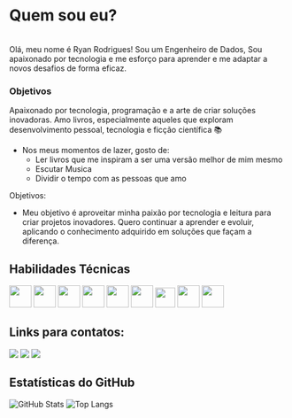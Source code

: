 # Quem sou eu?
<br>
Olá, meu nome é Ryan Rodrigues! Sou um Engenheiro de Dados, Sou apaixonado por tecnologia e me esforço para aprender e me adaptar a novos desafios de forma eficaz.

### Objetivos
Apaixonado por tecnologia, programação e a arte de criar soluções inovadoras.
Amo livros, especialmente aqueles que exploram desenvolvimento pessoal, tecnologia e ficção científica 📚

- Nos meus momentos de lazer, gosto de:
    - Ler livros que me inspiram a ser uma versão melhor de mim mesmo
    - Escutar Musica
    - Dividir o tempo com as pessoas que amo

Objetivos:
  - Meu objetivo é aproveitar minha paixão por tecnologia e leitura para criar projetos inovadores. Quero continuar a aprender e evoluir, aplicando o conhecimento adquirido em soluções que façam a diferença.

## Habilidades Técnicas
<div>
<img src="https://cdn.jsdelivr.net/gh/devicons/devicon@latest/icons/python/python-original.svg" width="40" />
<img src="https://cdn.jsdelivr.net/gh/devicons/devicon@latest/icons/java/java-original.svg" width="40" />
<img src="https://cdn.jsdelivr.net/gh/devicons/devicon@latest/icons/react/react-original.svg" width="40" />
<img src="https://cdn.jsdelivr.net/gh/devicons/devicon@latest/icons/nodejs/nodejs-original.svg" width="40" />  
<img src="https://cdn.jsdelivr.net/gh/devicons/devicon@latest/icons/azuresqldatabase/azuresqldatabase-original.svg" width="40" />          
<img src="https://cdn.jsdelivr.net/gh/devicons/devicon@latest/icons/amazonwebservices/amazonwebservices-original-wordmark.svg" width="40" />
<img src="https://cdn.jsdelivr.net/gh/devicons/devicon@latest/icons/apacheairflow/apacheairflow-original.svg"  width="36" />
<img src="https://cdn.jsdelivr.net/gh/devicons/devicon@latest/icons/jupyter/jupyter-original.svg" width="40" />
<img src="https://cdn.jsdelivr.net/gh/devicons/devicon@latest/icons/pandas/pandas-original.svg" width="40" />
          
          
          
          
          
          
          
</div>

## Links para contatos:

<div>
<a href="mailto:eerrvr@gmail.com"><img src="https://img.shields.io/badge/Gmail-D14836?style=for-the-badge&logo=gmail&logoColor=white" target="_blank"></a>
<a href="https://www.linkedin.com/in/ryan-rodrigues-9ba5b81b4/" target="_blank"><img src="https://img.shields.io/badge/-LinkedIn-%230077B5?style=for-the-badge&logo=linkedin&logoColor=white" target="_blank"></a>
<a href="https://github.com/RyanVit/RyanVit" target="_blank"><img src="https://img.shields.io/badge/-GitHub-181717?style=for-the-badge&logo=github&logoColor=white" target="_blank"></a>
</div>

## Estatísticas do GitHub
![GitHub Stats](https://github-readme-stats.vercel.app/api?username=RyanVit&show_icons=true&theme=dark)
![Top Langs](https://github-readme-stats.vercel.app/api/top-langs/?username=RyanVit&layout=compact&theme=dark)
